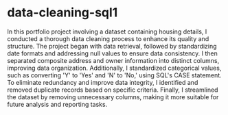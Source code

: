 # data-cleaning-sql1
In this portfolio project involving a dataset containing housing details, I conducted a thorough data cleaning process to enhance its quality and structure.
The project began with data retrieval, followed by standardizing date formats and addressing null values to ensure data consistency.
I then separated composite address and owner information into distinct columns, improving data organization.
Additionally, I standardized categorical values, such as converting 'Y' to 'Yes' and 'N' to 'No,' using SQL's CASE statement.
To eliminate redundancy and improve data integrity, I identified and removed duplicate records based on specific criteria. 
Finally, I streamlined the dataset by removing unnecessary columns, making it more suitable for future analysis and reporting tasks.
